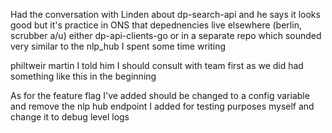 Had the conversation with Linden about dp-search-api
and he says it looks good but it's practice in ONS that depednencies live elsewhere (berlin, scrubber a/u)
either dp-api-clients-go or in a separate repo which sounded very similar to the nlp_hub I spent some time writing

philtweir martin I told him I should consult with team first as we did had something like this in the beginning

As for the feature flag I've added should be changed to a config variable
and remove the nlp hub endpoint I added for testing purposes myself and change it to debug level logs